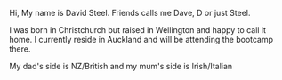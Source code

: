 Hi, My name is David Steel. Friends calls me Dave, D or just Steel.

I was born in Christchurch but raised in Wellington and happy to call it home. I currently reside in Auckland and will be attending the bootcamp there.

My dad's side is NZ/British and my mum's side is Irish/Italian

